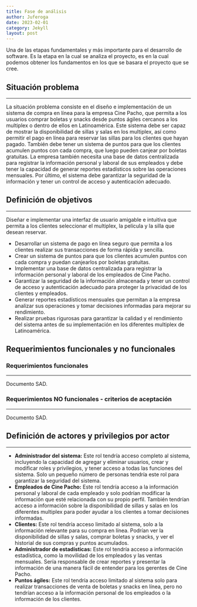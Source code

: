 ```yaml
---
title: Fase de análisis
author: Juferoga
date: 2023-02-01
category: Jekyll
layout: post
---
```


Una de las etapas fundamentales y más importante para el desarrollo de software. Es la etapa en la cual se analiza el proyecto, es en la cual podemos obtener los fundamentos en los que se basara el proyecto que se cree.

## Situación problema

---

La situación problema consiste en el diseño e implementación de un sistema de compra en línea para la empresa Cine Pacho, que permita a los usuarios comprar boletas y snacks desde puntos ágiles cercanos a los multiplex o dentro de ellos en Latinoamérica. Este sistema debe ser capaz de mostrar la disponibilidad de sillas y salas en los multiplex, así como permitir el pago en línea para reservar las sillas para los clientes que hayan pagado. También debe tener un sistema de puntos para que los clientes acumulen puntos con cada compra, que luego pueden canjear por boletas gratuitas. La empresa también necesita una base de datos centralizada para registrar la información personal y laboral de sus empleados y debe tener la capacidad de generar reportes estadísticos sobre las operaciones mensuales. Por último, el sistema debe garantizar la seguridad de la información y tener un control de acceso y autenticación adecuado.

## Definición de objetivos

---

Diseñar e implementar una interfaz de usuario amigable e intuitiva que permita a los clientes seleccionar el multiplex, la película y la silla que desean reservar.

* Desarrollar un sistema de pago en línea seguro que permita a los clientes realizar sus transacciones de forma rápida y sencilla.
* Crear un sistema de puntos para que los clientes acumulen puntos con cada compra y puedan canjearlos por boletas gratuitas.
* Implementar una base de datos centralizada para registrar la información personal y laboral de los empleados de Cine Pacho.
* Garantizar la seguridad de la información almacenada y tener un control de acceso y autenticación adecuado para proteger la privacidad de los clientes y empleados.
* Generar reportes estadísticos mensuales que permitan a la empresa analizar sus operaciones y tomar decisiones informadas para mejorar su rendimiento.
* Realizar pruebas rigurosas para garantizar la calidad y el rendimiento del sistema antes de su implementación en los diferentes multiplex de Latinoamérica.

## Requerimientos funcionales y no funcionales

### Requerimientos funcionales

---

Documento SAD.

### Requerimientos NO funcionales - criterios de aceptación

---

Documento SAD.

## Definición de actores y privilegios por actor

---

* **Administrador del sistema:** Este rol tendría acceso completo al sistema, incluyendo la capacidad de agregar y eliminar usuarios, crear y modificar roles y privilegios, y tener acceso a todas las funciones del sistema. Solo un pequeño número de personas tendría este rol para garantizar la seguridad del sistema.
* **Empleados de Cine Pacho:** Este rol tendría acceso a la información personal y laboral de cada empleado y solo podrían modificar la información que esté relacionada con su propio perfil. También tendrían acceso a información sobre la disponibilidad de sillas y salas en los diferentes multiplex para poder ayudar a los clientes a tomar decisiones informadas.
* **Clientes:** Este rol tendría acceso limitado al sistema, solo a la información relevante para su compra en línea. Podrían ver la disponibilidad de sillas y salas, comprar boletas y snacks, y ver el historial de sus compras y puntos acumulados.
* **Administrador de estadísticas:** Este rol tendría acceso a información estadística, como la movilidad de los empleados y las ventas mensuales. Sería responsable de crear reportes y presentar la información de una manera fácil de entender para los gerentes de Cine Pacho.
* **Puntos ágiles:** Este rol tendría acceso limitado al sistema solo para realizar transacciones de venta de boletas y snacks en línea, pero no tendrían acceso a la información personal de los empleados o la información de los clientes.
